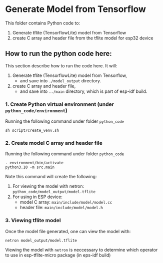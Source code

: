# Generate Model from Tensorflow
This folder contains Python code to:
1. Generate tflite (TensorflowLite) model from Tensorflow
2. create C array and header file from the tflite model for esp32 device

## How to run the python code here:
This section describe how to run the code here. It will:
1. Generate tflite (TensorflowLite) model from Tensorflow,
   * and save into `./model_output` directory.
2. create C array and header file,
   * and save into `../main` directory, which is part of esp-idf build.
   
### 1. Create Python virtual environment (under `python_code/environment`)
Running the following command under folder `python_code`
```
sh script/create_venv.sh
```

### 2. Create model C array and header file
Running the following command under folder `python_code`

```
. environment/bin/activate
python3.10 -m src.main
```
Note this command will create the following:
1. For viewing the model with netron: `python_code/model_output/model.tflite`
2. For using in ESP device: 
   * model C array: `main/include/model/model.cc`
   * header file: `main/include/model/model.h`

### 3. Viewing tflite model
Once the model file generated, one can view the model with:
```
netron model_output/model.tflite  
```
Viewing the model with `netron` is neccessary to determine which operator to use in esp-tflite-micro package (in eps-idf build)